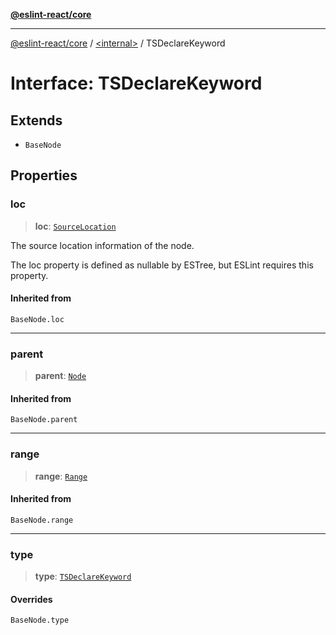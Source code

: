 [**@eslint-react/core**](../../README.md)

***

[@eslint-react/core](../../README.md) / [\<internal\>](../README.md) / TSDeclareKeyword

# Interface: TSDeclareKeyword

## Extends

- `BaseNode`

## Properties

### loc

> **loc**: [`SourceLocation`](SourceLocation.md)

The source location information of the node.

The loc property is defined as nullable by ESTree, but ESLint requires this property.

#### Inherited from

`BaseNode.loc`

***

### parent

> **parent**: [`Node`](../type-aliases/Node.md)

#### Inherited from

`BaseNode.parent`

***

### range

> **range**: [`Range`](../type-aliases/Range.md)

#### Inherited from

`BaseNode.range`

***

### type

> **type**: [`TSDeclareKeyword`](../README.md#tsdeclarekeyword)

#### Overrides

`BaseNode.type`
